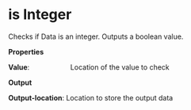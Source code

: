# is Integer

Checks if Data is an integer. Outputs a boolean value.

 **Properties**
 

**Value**:                     Location of the value to check

 **Output**
 

**Output-location**: Location to store the output data